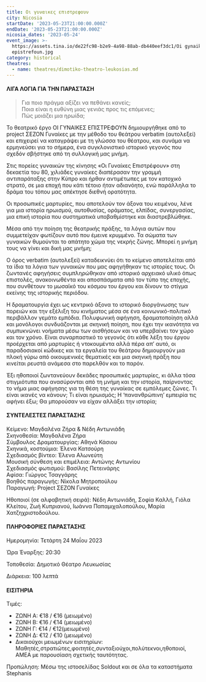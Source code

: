 ```yaml
---
title: Οι γυναικες επιστρεφουν
city: Nicosia
startDate: '2023-05-23T21:00:00.000Z'
endDate: '2023-05-23T21:00:00.000Z'
nicosia_dates: '2023-05-24'
event_image: >-
  https://assets.tina.io/de22fc98-b2e9-4a98-88ab-db440eef3dc1/Oi gynaikes
  epistrefoun.jpg
category: historical
theatres:
  - name: theatres/dimotiko-theatro-leukosias.md
---
```


#### ΛΙΓΑ ΛΟΓΙΑ ΓΙΑ ΤΗΝ ΠΑΡΑΣΤΑΣΗ

> Για ποιο πράγμα αξίζει να πεθάνει κανείς;\
> Ποια είναι η ευθύνη μιας γενιάς προς τις επόμενες;\
> Πώς μοιάζει μια ηρωίδα;

Το θεατρικό έργο ΟΙ ΓΥΝΑΙΚΕΣ ΕΠΙΣΤΡΕΦΟΥΝ δημιουργήθηκε από το project ΣΕΖΟΝ Γυναίκες με την μέθοδο του θεάτρου verbatim (αυτολεξεί) και επιχειρεί να καταγράψει με τη γλώσσα του θέατρου, και συνάμα να ερμηνεύσει για το σήμερα, ένα συγκλονιστικό ιστορικό γεγονός που σχεδόν σβήστηκε από τη συλλογική μας μνήμη.

Στις πορείες γυναικών της κίνησης «Οι Γυναίκες Επιστρέφουν» στη δεκαετία του 80, χιλιάδες γυναίκες διαπέρασαν την γραμμή αντιπαράταξης στην Κύπρο και ήρθαν αντιμέτωπες με τον κατοχικό στρατό, σε μια εποχή που κάτι τέτοιο ήταν αδιανόητο, ενώ παράλληλα το δράμα του τόπου μας απέκτησε διεθνή ορατότητα.

Οι προσωπικές μαρτυρίες, που αποτελούν τον άξονα του κειμένου, λένε για μια ιστορία ηρωισμού, αυτοθυσίας, οράματος, ελπίδας, συνεργασίας, μια επική ιστορία που συστηματικά υποβαθμίστηκε και διαστρεβλώθηκε.

Μέσα από την ποίηση της θεατρικής πράξης, τα λόγια αυτών που συμμετείχαν φωτίζουν αυτό που έμεινε κρυμμένο. Τα σώματα των γυναικών θυμούνται το απάτητο χώμα της νεκρής ζώνης. Μπορεί η μνήμη τους να γίνει και δική μας μνήμη;

Ο όρος verbatim (αυτολεξεί) καταδεικνύει ότι το κείμενο αποτελείται από τα ίδια τα λόγια των γυναικών που μας αφηγήθηκαν τις ιστορίες τους. Οι ζωντανές αφηγήσεις συμπληρώθηκαν από ιστορικό αρχειακό υλικό όπως επιστολές, ανακοινωθέντα και αποσπάσματα από τον τύπο της εποχής, που συνθέτουν το μωσαϊκό του κόσμου του έργου και δίνουν το στίγμα εκείνης της ιστορικής περιόδου.

Η δραματουργία έχει ως κεντρικό άξονα το ιστορικό διοργάνωσης των πορειών και την εξέλιξη του κινήματος μέσα σε ένα κοινωνικό-πολιτικό περιβάλλον γεμάτο εμπόδια. Πολυφωνική αφήγηση, δραματοποίηση αλλά και μονόλογοι συνδυάζονται με σκηνική ποίηση, που έχει την ικανότητα να συμπυκνώνει νοήματα μέσω των αισθήσεων και να υπερβαίνει τον χώρο και τον χρόνο. Είναι συναρπαστικό το γεγονός ότι κάθε λέξη του έργου προέρχεται από μαρτυρίες ή ντοκουμέντα αλλά πέρα απ’ αυτό, οι παραδοσιακοί κώδικες και τα εργαλεία του θεάτρου δημιουργούν μια πλοκή γύρω από οικουμενικές θεματικές και μια σκηνική πράξη που κινείται ρευστά ανάμεσα στο παρελθόν και το παρόν.

Έξι ηθοποιοί ζωντανεύουν δεκάδες προσωπικές μαρτυρίες, κι άλλα τόσα στιγμιότυπα που ανασύρονται από τη μνήμη και την ιστορία, παίρνοντας το νήμα μιας αφήγησης για τη θέση της γυναίκας σε εμπόλεμες ζώνες. Τι είναι ικανές να κάνουν; Τι είναι ηρωισμός; Η ‘πανανθρώπινη’ εμπειρία τις αφήνει έξω; Θα μπορούσαν να είχαν αλλάξει την ιστορία;

#### ΣΥΝΤΕΛΕΣΤΕΣ ΠΑΡΑΣΤΑΣΗΣ

Κείμενο: Μαγδαλένα Ζήρα & Νέδη Αντωνιάδη\
Σκηνοθεσία: Μαγδαλένα Ζήρα\
Σύμβουλος Δραματουργίας: Αθηνά Κάσιου\
Σκηνικά, κοστούμια: Έλενα Κατσούρη\
Σχεδιασμός βίντεο: Έλενα Αλωνεύτη\
Μουσική σύνθεση και επιμέλεια: Αντώνης Αντωνίου\
Σχεδιασμός φωτισμού: Βασίλης Πετεινάρης\
Αφίσα: Γιώργος Τσαγγάρης\
Βοηθός παραγωγής: Νίκολα Μητροπούλου\
Παραγωγή: Project ΣΕΖΟΝ Γυναίκες

Ηθοποιοί (σε αλφαβητική σειρά): Νέδη Αντωνιάδη, Σοφία Καλλή, Γιόλα Κλείτου, Ζωή Κυπριανού, Ιωάννα Παπαμιχαλοπούλου, Μαρία Χατζηχριστοδούλου.

#### ΠΛΗΡΟΦΟΡΙΕΣ ΠΑΡΑΣΤΑΣΗΣ

Ημερομηνία: Τετάρτη 24 Μαΐου 2023

Ώρα Έναρξης: 20:30

Τοποθεσία: Δημοτικό Θέατρο Λευκωσίας

Διάρκεια: 100 λεπτά

#### ΕΙΣΙΤΗΡΙΑ

Τιμές: 

* ΖΩΝΗ A: €18 / €16 (μειωμένο)
* ΖΩΝΗ B: €16 / €14 (μειωμένο)
* ΖΩΝΗ Γ: €14 / €12(μειωμένο)
* ΖΩΝΗ Δ: €12 / €10 (μειωμένο)
* Δικαιούχοι μειωμένων εισιτηρίων: Μαθητές,στρατιώτες,φοιτητές,συνταξιούχοι,πολύτεκνοι,ηθοποιοί, AMEA με παρουσίαση σχετικής ταυτότητας.

Προπώληση: Μέσω της ιστοσελίδας Soldout και σε όλα τα καταστήματα Stephanis



